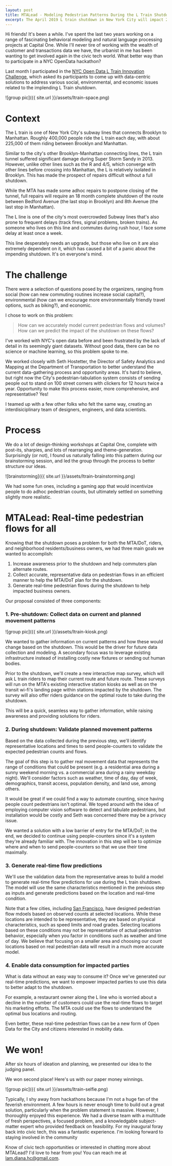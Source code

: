 ```yaml
---
layout: post
title: MTALead - Modeling Pedestrian Patterns During the L Train Shutdown
excerpt: The April 2019 L train shutdown in New York City will impact 225,000 people per day. How can we collect data on pedestrian movement patterns and estimate how they will change with the shutdown? In this post I describe MTALead, a proposal to collect data on and model real-time pedestrian flows to mitigate the impacts of the shutdown on riders and neighborhood business owners.
---
```



Hi friends! It's been a while. I've spent the last two years working on a range of fascinating behavioral modeling and natural language processing projects at Capital One. While I'll never tire of working with the wealth of customer and transactions data we have, the urbanist in me has been wanting to get involved again in the civic tech world. What better way than to participate in a NYC OpenData hackathon? 

Last month I participated in the [NYC Open Data L Train Innovation Challenge][digitalnyc link], which asked its participants to come up with data-centric solutions to address various social, environmental, and economic issues related to the implending L Train shutdown.

![group pic]({{ site.url }}/assets/ltrain-space.png) 

# Context 

The L train is one of New York City's subway lines that connects Brooklyn to Manhattan. Roughly 400,000 people ride the L train each day, with about 225,000 of them riding between Brooklyn and Manhattan. 

Similar to the city's other Brooklyn-Manhattan connecting lines, the L train tunnel suffered significant damage during Super Storm Sandy in 2013. However, unlike other lines such as the R and 4/5, which converge with other lines before crossing into Manhattan, the L is relatively isolated in Brooklyn. This has made the prospect of repairs difficult without a full shutdown. 

While the MTA has made some adhoc repairs to postpone closing of the tunnel, full repairs will require an 18 month complete shutdown of the route between Bedford Avenue (the last stop in Brooklyn) and 8th Avenue (the last stop in Manhattan). 

The L line is one of the city's most overcrowded Subway lines that's also prone to frequent delays (track fires, signal problems, broken trains). As someone who lives on this line and commutes during rush hour, I face some delay at least once a week. 

This line desperately needs an upgrade, but those who live on it are also extremely dependent on it, which has caused a bit of a panic about the impending shutdown. It's on everyone's mind.

# The challenge

There were a selection of questions posed by the organizers, ranging from social (how can new commuting routines increase social capital?), environmental (how can we encourage more environmentally friendly travel options, such as biking?), and economic. 

I chose to work on this problem: 

> How can we accurately model current pedestrian flows and volumes? How can we predict the impact of the shutdown on these flows? 

I've worked with NYC's open data before and been frustrated by the lack of detail in its seemingly giant datasets. Without good data, there can be no science or machine learning, so this problem spoke to me. 

We worked closely with Seth Hostetter, the Director of Safety Analytics and Mapping at the Department of Transportation to better understand the current data-gathering process and opportunity areas. It's hard to believe, but right now the City's pedestrian-tabulation system consists of sending people out to stand on 100 street corners with clickers for 12 hours twice a year. Opportunity to make this process easier, more comprehensive, and representative? Yes!

I teamed up with a few other folks who felt the same way, creating an interdisiciplinary team of designers, engineers, and data scientists. 


# Process

We do a lot of design-thinking workshops at Capital One, complete with post-its, sharpies, and lots of rearranging and theme-generation. Surprisingly (or not), I found us naturally falling into this pattern during our brainstorming session, and led the group through the process to better structure our ideas. 

![brainstorming]({{ site.url }}/assets/ltrain-brainstorming.png)

We had some fun ones, including a gaming app that would incentivize people to do adhoc pedestrian counts, but ultimately settled on something slightly more realistic.

# MTALead: Real-time pedestrian flows for all

Knowing that the shutdown poses a problem for both the MTA/DoT, riders, and neighborhood residents/business owners, we had three main goals we wanted to accomplish:

1. Increase awareness prior to the shutdown and help commuters plan alternate routes.
2. Collect accurate, representative data on pedestrian flows in an efficient manner to help the MTA/DoT plan for the shutdown.
2. Generate real-time pedestrian flows during the shutdown to help impacted business owners.

Our proposal consisted of three components: 

### 1. Pre-shutdown: Collect data on current and planned movement patterns

![group pic]({{ site.url }}/assets/ltrain-kiosk.png)

We wanted to gather information on current patterns and how these would change based on the shutdown. This would be the driver for future data collection and modeling. A secondary focus was to leverage existing infrastructure instead of installing costly new fixtures or sending out human bodies. 

Prior to the shutdown, we'll create a new interactive map survey, which will ask L train riders to map their current route and future route. These surveys will run on the MTA's existing interactive station kiosks as well as on the transit wi-fi's landing page within stations impacted by the shutdown. The survey will also offer riders guidance on the optimal route to take during the shutdown.

This will be a quick, seamless way to gather information, while raising awareness and providing solutions for riders.

### 2. During shutdown: Validate planned movement patterns 

Based on the data collected during the previous step, we'll identify representative locations and times to send people-counters to validate the expected pedestrian counts and flows. 

The goal of this step is to gather real movement data that represents the range of conditions that could be present (e.g. a residential area during a sunny weekend morning vs. a commercial area during a rainy weekday night). We'll consider factors such as weather, time of day, day of week, demographics, transit access, population density, and land use, among others.  

It would be great if we could find a way to automate counting, since having people count pedestrians isn't optimal. We toyed around with the idea of employing computer vision software to detect and tabulate pedestrians, but installation would be costly and Seth was concerned there may be a privacy issue. 

We wanted a solution with a low barrier of entry for the MTA/DoT; in the end, we decided to continue using people-counters since it's a system they're already familiar with. The innovation in this step will be to optimize where and when to send people-counters so that we use their time maximally.

### 3. Generate real-time flow predictions

We'll use the validation data from the representative areas to build a model to generate real-time flow predictions for use during the L train shutdown. The model will use the same characteristics mentioned in the previous step as inputs and generate predictions based on the location and real-time condition. 

Note that a few cities, including [San Francisco][SF flow model], have designed pedestrian flow mdoels based on observed counts at selected locations. While these locations are intended to be representative, they are based on physical characteristics, such as speed limits and road grades. Selecting locations based on these conditions may not be representative of actual pedestrian behavior, especially when you factor in conditions such as weather and time of day. We believe that focusing on a smaller area and choosing our count locations based on real pedestrian data will result in a much more accurate model.

### 4. Enable data consumption for impacted parties

What is data without an easy way to consume it? Once we've generated our real-time predictions, we want to empower impacted parties to use this data to better adapt to the shutdown. 

For example, a restaurant owner along the L line who is worried about a decline in the number of customers could use the real-time flows to target his marketing efforts. The MTA could use the flows to understand the optimal bus locations and routing. 

Even better, these real-time pedestrian flows can be a new form of Open Data for the City and citizens interested in mobility data.

# We won! 

After six hours of ideation and planning, we presented our idea to the judging panel. 

We won second place! Here's us with our paper money winnings. 

![group pic]({{ site.url }}/assets/ltrain-selfie.png)

Typically, I shy away from hackathons because I'm not a huge fan of the feverish environment. A few hours is never enough time to build out a great solution, particularly when the problem statement is massive. However, I thoroughly enjoyed this experience. We had a diverse team with a multitude of fresh perspectives, a focused problem, and a knowledgable subject-matter expert who provided feedback on feasibility. For my inaugural foray back into civic tech, this was a fantastic experience. I'm looking forward to staying involved in the community

Know of civic tech opportunities or interested in chatting more about MTALead? I'd love to hear from you! You can reach me at [lam.diana.hc@gmail.com](mailto:lam.diana.hc@gmail.com).

[digitalnyc link]: https://www.digital.nyc/events/open-data-l-train-innovation-challenge
[SF flow model]: http://docs.trb.org/prp/12-4224.pdf